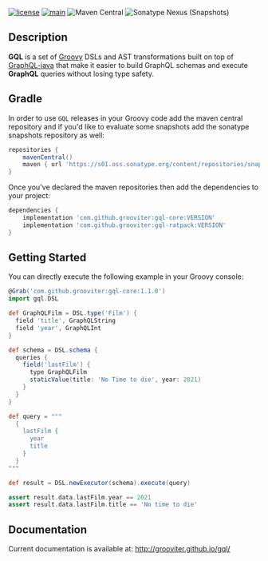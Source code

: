 [![license](https://img.shields.io/github/license/grooviter/gql.svg)]() [![main](https://github.com/grooviter/gql/actions/workflows/gql-release.yml/badge.svg)](https://github.com/grooviter/gql/actions/workflows/gql-release.yml) ![Maven Central](https://img.shields.io/maven-central/v/com.github.grooviter/gql-core) ![Sonatype Nexus (Snapshots)](https://img.shields.io/nexus/s/com.github.grooviter/gql-core?server=https%3A%2F%2Fs01.oss.sonatype.org)

## Description

**GQL** is a set of [Groovy](http://www.groovy-lang.org) DSLs and AST
transformations built on top
of [GraphQL-java](https://github.com/graphql-java/graphql-java) that
make it easier to build GraphQL schemas and execute **GraphQL**
queries without losing type safety.

## Gradle

In order to use `GQL` releases in your Groovy code add the maven central repository and if you'd like to evaluate some
snapshots add the sonatype snapshots repository as well:

```groovy
repositories {
    mavenCentral()
    maven { url 'https://s01.oss.sonatype.org/content/repositories/snapshots/' } // FOR SNAPSHOTS
}
```

Once you've declared the maven repositories then add the dependencies to your project:

```groovy
dependencies {
    implementation 'com.github.grooviter:gql-core:VERSION'
    implementation 'com.github.grooviter:gql-ratpack:VERSION'
}
```

## Getting Started

You can directly execute the following example in your Groovy console:

```groovy
@Grab('com.github.grooviter:gql-core:1.1.0')
import gql.DSL

def GraphQLFilm = DSL.type('Film') {
  field 'title', GraphQLString
  field 'year', GraphQLInt
}

def schema = DSL.schema {
  queries {
    field('lastFilm') {
      type GraphQLFilm
      staticValue(title: 'No Time to die', year: 2021)
    }
  }
}

def query = """
  {
    lastFilm {
      year
      title
    }
  }
"""

def result = DSL.newExecutor(schema).execute(query)

assert result.data.lastFilm.year == 2021
assert result.data.lastFilm.title == 'No time to die'
```

## Documentation

Current documentation is available at: http://grooviter.github.io/gql/
